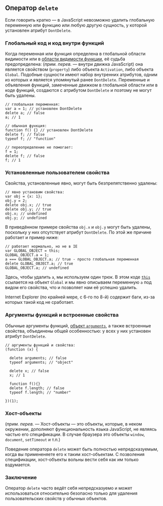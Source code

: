 ## Оператор `delete`

Если говорить кратко — в JavaScript невозможно удалить глобальную переменную или функцию или любую другую сущность, у которой установлен атрибут `DontDelete`.

### Глобальный код и код внутри функций

Когда переменная или функция определена в глобальной области видимости или в [области видимости функции](#function.scopes), её судьба предопределена: (_прим. перев._ — внутри движка JavaScript) она является свойством (`property`) либо объекта `Activation`, либо объекта `Global`. Подобные сущности имеют набор внутренних атрибутов, одним из которых и является упомянутый ранее `DontDelete`. Переменные и объявления функций, замеченные движком в глобальной области или в коде функций, создаются с атрибутом `DontDelete` и поэтому не могут быть удалены.

    // глобальная переменная:
    var a = 1; // установлен DontDelete
    delete a; // false
    a; // 1

    // обычная функция:
    function f() {} // установлен DontDelete
    delete f; // false
    typeof f; // "function"

    // переопределение не помогает:
    f = 1;
    delete f; // false
    f; // 1

### Установленные пользователем свойства

Свойства, установленные явно, могут быть безпрепятственно удалены:

    // явно установим свойства:
    var obj = {x: 1};
    obj.y = 2;
    delete obj.x; // true
    delete obj.y; // true
    obj.x; // undefined
    obj.y; // undefined

В приведённом примере свойства `obj.x` и `obj.y` могут быть удалены, поскольку у них отсутствует атрибут `DontDelete`. По этой же причине работает и пример ниже:

    // работает нормально, но не в IE
    var GLOBAL_OBJECT = this;
    GLOBAL_OBJECT.a = 1;
    a === GLOBAL_OBJECT.a; // true - просто глобальная переменная
    delete GLOBAL_OBJECT.a; // true
    GLOBAL_OBJECT.a; // undefined

Здесь, чтобы удалить `a`, мы используем один трюк. В этом коде [`this`](#function.this) ссылается на объект `Global` и мы явно описываем переменную `a` под видом его свойства, что и позволяет нам её успешно удалить.

Internet Explorer (по крайней мере, с 6-го по 8-й) содержит баги, из-за которых такой код не сработает.

### Аргументы функций и встроенные свойства

Обычные аргументы функций, [объект `arguments`](#function.arguments), а также встроенные свойства, объединены общей особенностью: у всех у них установен атрибут `DontDelete`.

    // аргументы функций и свойства:
    (function (x) {

      delete arguments; // false
      typeof arguments; // "object"

      delete x; // false
      x; // 1

      function f(){}
      delete f.length; // false
      typeof f.length; // "number"

    })(1);

### Хост-объекты

(_прим. перев._ — Хост-объекты — это объекты, которые, в неком окружении, дополняют функциональность языка JavaScript, не являясь частью его спецификации. В случае браузера это объекты `window`, `document`, `setTimeout` и т.п.)

Поведение оператора `delete` может быть полностью непредсказуемым, когда вы примененяете его к таким хост-объектам. С позволения спецификации, хост-объекты вольны вести себя как им только вздумается.

### Заключение

Оператор `delete` часто ведёт себя непредсказуемо и может использоваться относительно безопасно только для удаления пользовательских свойств у обычных объектов.
